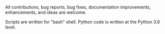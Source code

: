 All contributions, bug reports, bug fixes, documentation improvements, enhancements, and ideas are welcome.


Scripts are written for "bash" shell. Python code is written at the Python 3.6 level.
